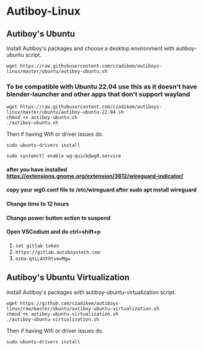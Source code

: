 # Autiboy-Linux

## Autiboy's Ubuntu
Install Autiboy's packages and choose a desktop environment with autiboy-ubuntu script.
```
wget https://raw.githubusercontent.com/czadikem/autiboys-linux/master/ubuntu/autiboy-ubuntu.sh
```
### To be compatible with Ubuntu 22.04 use this as it doesn't have blender-launcher and other apps that don't support wayland
```
wget https://raw.githubusercontent.com/czadikem/autiboys-linux/master/ubuntu/autiboy-ubuntu-22.04.sh 
chmod +x autiboy-ubuntu.sh
./autiboy-ubuntu.sh
```
Then if having Wifi or driver issues do.
```
sudo ubuntu-drivers install
```
```
sudo systemctl enable wg-quick@wg0.service
```
#### after you have installed https://extensions.gnome.org/extension/3612/wireguard-indicator/
#### copy your wg0.conf file to /etc/wireguard after sudo apt install wireguard
#### Change time to 12 hours
#### Change power button action to suspend
#### Open VSCodium  and do ctrl+shift+p
1. ```set gitlab token```
2. ```https://gitlab.autiboystech.com```
3. ```ozUa-qtLLAtFhtvmvMgw```

## Autiboy's Ubuntu Virtualization
Install Autiboy's packages with autiboy-ubuntu-virtualization script.
```
wget https://github.com/czadikem/autiboys-linux/raw/master/ubuntu/autiboy-ubuntu-virtualization.sh
chmod +x autiboy-ubuntu-virtualization.sh
./autiboy-ubuntu-virtualization.sh
```
Then if having Wifi or driver issues do.
```
sudo ubuntu-drivers install
```

